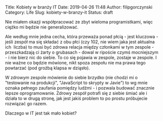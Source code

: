 Title: Kobiety w branży IT
Date: 2019-04-26 11:48
Author: filipgorczynski
Category: Life
Slug: kobiety-w-branzy-it
Status: draft

Nie miałem okazji współpracować ze zbyt wieloma programistkami, więc ciężko mi będzie nie generalizować.

Ale według mnie jedna cecha, która przeważa ponad płcią - jest kluczowa - jeśli zespół ma się składać z obu płci (czy 102, nie wiem jaka jest aktualna ich  liczba) to musi być zdrowa relacja między członkami w tym zespole - przeszkadzają ci żarty o grubasach - dowal w ripoście czymś mocniejszym - i nie bierz nic do siebie. To co się pojawia w zespole, zostaje w zespole. I nie ważne co będzie mówione, nikt spoza zespołu nie ma prawa tego powtarzać (pod groźbą klapsa w dziąsło).

W zdrowym zespole mówienie do siebie brzydko (nie chodzi mi o "testowanie na produkcji", "JavaScript to skrypty w Javie") to wg mnie oznaka pełnego zaufania pomiędzy ludźmi - i pozwala budować znacznie lepsze oprogramowanie. Zdrowy zespół potrafi się z siebie śmiać ale i działa to w drugą stronę, jak jest jakiś problem to po prostu próbujecie rozwiązać go razem.

Dlaczego w IT jest tak mało kobiet?

